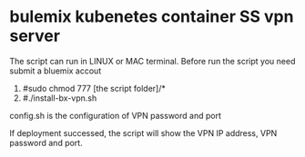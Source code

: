 # bulemix kubenetes container SS vpn server
The script can run in LINUX or MAC terminal.
Before run the script you need submit a bluemix accout

1. #sudo chmod 777 [the script folder]/*
2. #./install-bx-vpn.sh

config.sh is the configuration of VPN password and port

If deployment successed, the script will show the VPN IP address, VPN password and port.


